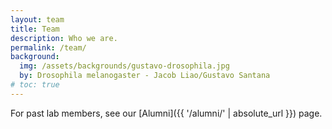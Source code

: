 ```yaml
---
layout: team
title: Team
description: Who we are.
permalink: /team/
background:
  img: /assets/backgrounds/gustavo-drosophila.jpg
  by: Drosophila melanogaster - Jacob Liao/Gustavo Santana
# toc: true
---
```


For past lab members, see our [Alumni]({{ '/alumni/' | absolute_url }}) page.
<!-- If you are interested in joining our lab, [reach out]({{ '/join/' | absolute_url }})!  -->

